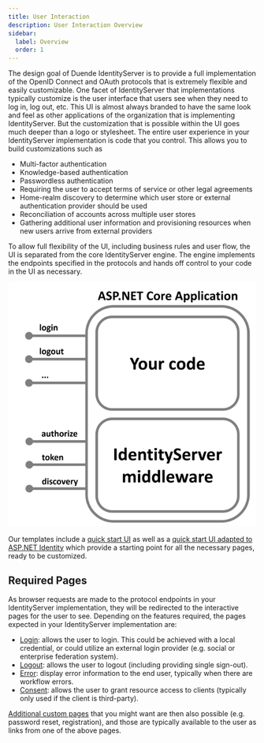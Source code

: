 ```yaml
---
title: User Interaction
description: User Interaction Overview
sidebar:
  label: Overview
  order: 1
---
```


The design goal of Duende IdentityServer is to provide a full implementation of the OpenID Connect and OAuth protocols that is extremely flexible and easily customizable. One facet of IdentityServer that implementations typically customize is the user interface that users see when they need to log in, log out, etc. This UI is almost always branded to have the same look and feel as other applications of the organization that is implementing IdentityServer. But the customization that is possible within the UI goes much deeper than a logo or stylesheet. The entire user experience in your IdentityServer implementation is code that you control. This allows you to build customizations such as
- Multi-factor authentication
- Knowledge-based authentication
- Passwordless authentication 
- Requiring the user to accept terms of service or other legal agreements
- Home-realm discovery to determine which user store or external authentication provider should be used
- Reconciliation of accounts across multiple user stores
- Gathering additional user information and provisioning resources when new users arrive from external providers

To allow full flexibility of the UI, including business rules and user flow, the UI is separated from the core IdentityServer engine. The engine implements the endpoints specified in the protocols and hands off control to your code in the UI as necessary.

![Overview](images/host.png)

Our templates include a [quick start UI](/identityserver/v7/quickstarts/2_interactive#add-the-ui) as well as a [quick start UI adapted to ASP.NET Identity](/identityserver/v7/quickstarts/5_aspnetid) which provide a starting point for all the necessary pages, ready to be customized.

## Required Pages

As browser requests are made to the protocol endpoints in your IdentityServer implementation, they will be redirected to the interactive pages for the user to see. Depending on the features required, the pages expected in your IdentityServer implementation are:
* [Login](login): allows the user to login. This could be achieved with a local credential, or could utilize an external login provider (e.g. social or enterprise federation system).
* [Logout](logout): allows the user to logout (including providing single sign-out).
* [Error](error): display error information to the end user, typically when there are workflow errors.
* [Consent](consent): allows the user to grant resource access to clients (typically only used if the client is third-party).

[Additional custom pages](custom) that you might want are then also possible (e.g. password reset, registration), and those are typically available to the user as links from one of the above pages.


